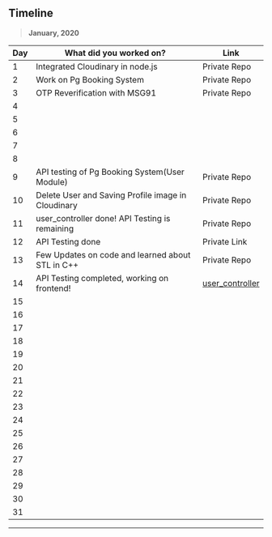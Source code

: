 ## Timeline

> **January, 2020**

| Day | What did you worked on?                            | Link                                                                       |
| --- | -------------------------------------------------- | -------------------------------------------------------------------------- |
| 1   | Integrated Cloudinary in node.js                   | Private Repo                                                               |
| 2   | Work on Pg Booking System                          | Private Repo                                                               |
| 3   | OTP Reverification with MSG91                      | Private Repo                                                               |
| 4   |                                                    |                                                                            |
| 5   |                                                    |                                                                            |
| 6   |                                                    |                                                                            |
| 7   |                                                    |                                                                            |
| 8   |                                                    |                                                                            |
| 9   | API testing of Pg Booking System(User Module)      | Private Repo                                                               |
| 10  | Delete User and Saving Profile image in Cloudinary | Private Repo                                                               |
| 11  | user_controller done! API Testing is remaining     | Private Repo                                                               |
| 12  | API Testing done                                   | Private Link                                                               |
| 13  | Few Updates on code and learned about STL in C++   | Private Repo                                                               |
| 14  | API Testing completed, working on frontend!        | [user_controller](https://documenter.getpostman.com/view/7935280/SWLk251p) |
| 15  |                                                    |                                                                            |
| 16  |                                                    |                                                                            |
| 17  |                                                    |                                                                            |
| 18  |                                                    |                                                                            |
| 19  |                                                    |                                                                            |
| 20  |                                                    |                                                                            |
| 21  |                                                    |                                                                            |
| 22  |                                                    |                                                                            |
| 23  |                                                    |                                                                            |
| 24  |                                                    |                                                                            |
| 25  |                                                    |                                                                            |
| 26  |                                                    |                                                                            |
| 27  |                                                    |                                                                            |
| 28  |                                                    |                                                                            |
| 29  |                                                    |                                                                            |
| 30  |                                                    |                                                                            |
| 31  |                                                    |                                                                            |

---
